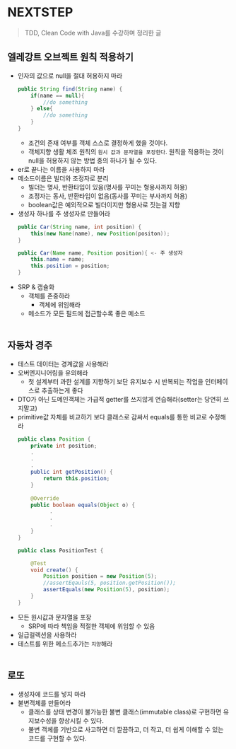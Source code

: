 # NEXTSTEP
> TDD, Clean Code with Java를 수강하며 정리한 글

## 엘레강트 오브젝트 원칙 적용하기
- 인자의 값으로 null을 절대 허용하지 마라
    ```java
    public String find(String name) {
        if(name == null){
            //do something        
        } else{
            //do something
        }
    }
    ```
    - 조건의 존재 여부를 객체 스스로 결정하게 했을 것이다.
    - 객체지향 생활 체조 원칙의 `원시 값과 문자열을 포장한다`. 원칙을 적용하는 것이 null을 허용하지 않는 방법 중의 하나가 될 수 있다.
- er로 끝나는 이름을 사용하지 마라
- 메소드이름은 빌더와 조정자로 분리
    - 빌더는 명사, 반환타입이 있음(명사를 꾸미는 형용사까지 허용)
    - 조정자는 동사, 반환타입이 없음(동사를 꾸미는 부사까지 허용)
    - boolean값은 예외적으로 빌더이지만 형용사로 짓는걸 지향
- 생성자 하나를 주 생성자로 만들어라
    ```java
    public Car(String name, int position) {
        this(new Name(name), new Position(positon));
    }
    
    public Car(Name name, Position position){ <- 주 생성자
        this.name = name;
        this.position = position;
    }
    ```    
- SRP & 캡슐화
    - 객체를 존중하라
        - 객체에 위임해라
    - 메소드가 모든 필드에 접근할수록 좋은 메소드
<br><br>
## 자동차 경주
- 테스트 데이터는 경계값을 사용해라
- 오버엔지니어링을 유의해라
    - 첫 설계부터 과한 설계를 지향하기 보단 유지보수 시 반복되는 작업을 인터페이스로 추출하는게 좋다
- DTO가 아닌 도메인객체는 가급적 getter를 쓰지않게 연습해라(setter는 당연히 쓰지말고) 
- primitive값 자체를 비교하기 보다 클래스로 감싸서 equals를 통한 비교로 수정해라
    ```java
    public class Position {
        private int position;
        .
        .
        .
        public int getPosition() {
            return this.position;
        }
          
        @Override
        public boolean equals(Object o) {
              .
              .
              .
        }   
    }
    
    public class PositionTest {
    
        @Test
        void create() {
            Position position = new Position(5);
            //assertEqauls(5, position.getPosition());
            assertEquals(new Position(5), position);
        }
    }
    ```
- 모든 원시값과 문자열을 포장
    - SRP에 따라 책임을 적절한 객체에 위임할 수 있음
- 일급컬렉션을 사용하라
- 테스트를 위한 메소드추가는 `지양`해라
<br><br>
## 로또
- 생성자에 코드를 넣지 마라
- 불변객체를 만들어라
    - 클래스를 상태 변경이 불가능한 불변 클래스(immutable class)로 구현하면 유지보수성을 향상시킬 수 있다.
    - 불변 객체를 기반으로 사고하면 더 깔끔하고, 더 작고, 더 쉽게 이해할 수 있는 코드를 구현할 수 있다.